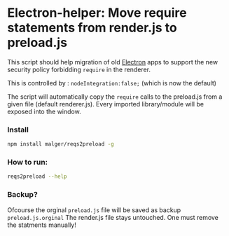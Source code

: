 # Electron-helper: Move require statements from render.js to preload.js

This script should help migration of old [Electron](https://www.electronjs.org/) apps to support the 
new security policy forbidding ```require``` in the renderer.

This is controlled by : ```nodeIntegration:false;``` (which is now the default)

The script will automatically copy the ```require``` calls to the preload.js from a given file (default renderer.js). Every imported library/module will be exposed into the window.


### Install
```bash
npm install malger/reqs2preload -g
```

### How to run:
```bash
reqs2preload --help
```


### Backup?
Ofcourse the orginal ```preload.js``` file will be saved as backup ```preload.js.orginal```
The render.js file stays untouched. One must remove the statments manually!
